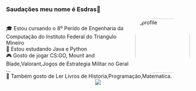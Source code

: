 ### Saudações meu nome é Esdras👋

<img align="right" alt="profile" height="150" style="border-radius:50px;"
    src="https://avatars.cloudflare.steamstatic.com/e2d404d5d088fede8788d1df9c7297048b40b1a2_full.jpg? width=960&height=564">
<div style="display: inline_block;">
<br>
🎓 Estou cursando o 8º Perído de Engenharia da Computação do Instituto Federal do Triangulo Mineiro

<br>
🌱 Estou estudando Java e Python

<br>
🎮 Gosto de jogar CS:GO, Mount and Blade,Valorant,Jogos de Estrategia Militar no Geral ...

<br>
🎨 Também gosto de Ler Livros de Historia,Programação,Matematica.
<div align="center">
       <a href="https://www.instagram.com/esdras_sdo/" target="_blank"><img
            src="https://img.shields.io/badge/-Instagram-%23E4405F?style=for-the-badge&logo=instagram&logoColor=white"
            target="_blank"></a>
</div>
